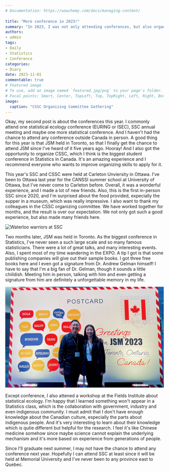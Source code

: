 ```yaml
---
# Documentation: https://wowchemy.com/docs/managing-content/

title: "More conference in 2023!"
summary: "In 2023, I was not only attending conferences, but also organzing one!"
authors:
- admin
tags: 
- Daily
- Statistics
- Conference
categories: 
- Diary
date: 2023-11-01
commentable: true
# Featured image
# To use, add an image named `featured.jpg/png` to your page's folder.
# Focal points: Smart, Center, TopLeft, Top, TopRight, Left, Right, BottomLeft, Bottom, BottomRight.
image:
  caption: "CSSC Organizing Committee Gathering"
---
```


Okay, my second post is about the conferences this year. I commonly attend one statistical ecology conference (EURING or ISEC), SSC annual meeting and maybe one more statistical conference. And I haven't had the chance to attend any conference outside Canada in person. A good thing for this year is that JSM held in Toronto, so that I finally get the chance to attend JSM since I've heard of it five years ago. Hooray! And I also got the opportunity to organize CSSC, which I think is the biggest student conference in Statistics in Canada. It's an amazing experience and I recommend everyone who wants to improve organizing skills to apply for it.

This year's SSC and CSSC were held at Carleton Unviersity in Ottawa. I've been to Ottawa last year for the CANSSI summer school at University of Ottawa, but I've never come to Carleton before. Overall, it was a wonderful experience, and I made a lot of new friends. Also, this is the first in-person SSC since 2020, and I'm surprised about the food provided, expecially the supper in a museum, which was really impressive. I also want to thank my colleagues in the CSSC organizing committee. We have worked together for months, and the result is over our expectation. We not only got such a good experience, but also made many friends here.

![Waterloo warriors at SSC](ssc.jpg "Waterloo warriors at SSC")

Two months later, JSM was held in Toronto. As the biggest conference in Statistics, I've never seen a such large scale and so many famous statisticians. There were a lot of great talks, and many interesting events. Also, I spent most of my time wandering in the EXPO. A tip I got is that some publishing companies will give out their sample books. I got three free books here and I even got a signature from Dr. Andrew Gelman himself! I have to say that I'm a big fan of Dr. Gelman, though it sounds a little chiildish. Meeting him in person, talking with him and even getting a signature from him are definitely a unforgettable memory in my life.

![First time JSM](jsm.jpg "First time JSM!")

Except conference, I also attened a workshop at the Fields Institute about statistical ecology. I'm happy that I learned something won't appear in a Statistics class, which is the collaboration with government, industry and even indigenous community. I must admit that I don't have enough knowledge about the Canadian culture, especially the parts about indigenous people. And it's very interesting to learn about their knowledge which is qutie different but helpful for the research. I feel it's like Chinese medicine somehow since maybe science cannot explain the underlying mechanism and it's more based on experience from generations of people.

Since I'll graduate next summer, I may not have the chance to attend any conference next year. Hopefully I can attend SSC at least since it will be held at Memorial University and I've never been to any province east to Quebec.